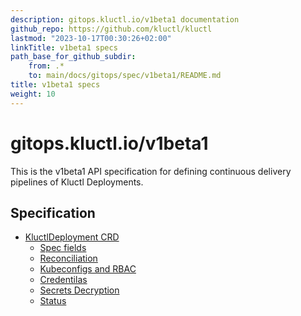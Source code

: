 ```yaml
---
description: gitops.kluctl.io/v1beta1 documentation
github_repo: https://github.com/kluctl/kluctl
lastmod: "2023-10-17T00:30:26+02:00"
linkTitle: v1beta1 specs
path_base_for_github_subdir:
    from: .*
    to: main/docs/gitops/spec/v1beta1/README.md
title: v1beta1 specs
weight: 10
---
```


<!-- WARNING WARNING WARNING -->
<!-- DO NOT EDIT THIS FILE, IT IS AUTO SYNCED FROM github.com/kluctl/kluctl -->
<!-- WARNING WARNING WARNING -->


# gitops.kluctl.io/v1beta1

This is the v1beta1 API specification for defining continuous delivery pipelines
of Kluctl Deployments.

## Specification

- [KluctlDeployment CRD](kluctldeployment.md)
    + [Spec fields](kluctldeployment.md#spec-fields)
    + [Reconciliation](kluctldeployment.md#reconciliation)
    + [Kubeconfigs and RBAC](kluctldeployment.md#kubeconfigs-and-rbac)
    + [Credentilas](kluctldeployment.md#credentials)
    + [Secrets Decryption](kluctldeployment.md#secrets-decryption)
    + [Status](kluctldeployment.md#status)
